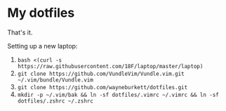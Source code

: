 My dotfiles
=====
That's it.

Setting up a new laptop:

1. `bash <(curl -s https://raw.githubusercontent.com/18F/laptop/master/laptop)`
1. `git clone https://github.com/VundleVim/Vundle.vim.git ~/.vim/bundle/Vundle.vim`
1. `git clone https://github.com/wayneburkett/dotfiles.git`
1. `mkdir -p ~/.vim/bak && ln -sf dotfiles/.vimrc ~/.vimrc && ln -sf dotfiles/.zshrc ~/.zshrc` 

